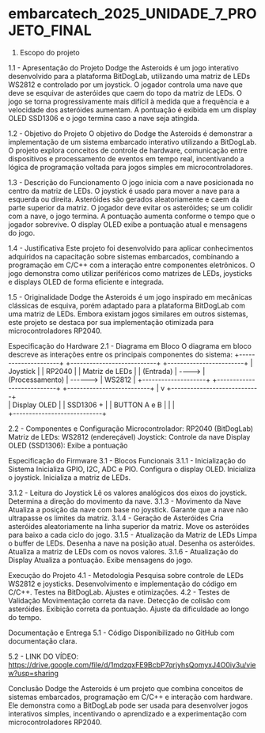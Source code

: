 # embarcatech_2025_UNIDADE_7_PROJETO_FINAL
1.  Escopo do projeto

1.1 - Apresentação do Projeto
 Dodge the Asteroids é um jogo interativo desenvolvido para a plataforma BitDogLab, utilizando uma matriz de LEDs WS2812 e controlado por um joystick. O jogador controla uma nave que deve se esquivar de asteróides que caem do topo da matriz de LEDs. O jogo se torna progressivamente mais difícil à medida que a frequência e a velocidade dos asteróides aumentam. A pontuação é exibida em um display OLED SSD1306 e o jogo termina caso a nave seja atingida.

1.2 - Objetivo do Projeto 
O objetivo do Dodge the Asteroids é demonstrar a implementação de um sistema embarcado interativo utilizando a BitDogLab. O projeto explora conceitos de controle de hardware, comunicação entre dispositivos e processamento de eventos em tempo real, incentivando a lógica de programação voltada para jogos simples em microcontroladores.

1.3 - Descrição do Funcionamento
O jogo inicia com a nave posicionada no centro da matriz de LEDs.
O joystick é usado para mover a nave para a esquerda ou direita.
Asteróides são gerados aleatoriamente e caem da parte superior da matriz.
O jogador deve evitar os asteróides; se um colidir com a nave, o jogo termina.
A pontuação aumenta conforme o tempo que o jogador sobrevive.
O display OLED exibe a pontuação atual e mensagens do jogo.

1.4 - Justificativa 
Este projeto foi desenvolvido para aplicar conhecimentos adquiridos na capacitação sobre sistemas embarcados, combinando a programação em C/C++ com a interação entre componentes eletrônicos. O jogo demonstra como utilizar periféricos como matrizes de LEDs, joysticks e displays OLED de forma eficiente e integrada.

1.5 - Originalidade 
Dodge the Asteroids é um jogo inspirado em mecânicas clássicas de esquiva, porém adaptado para a plataforma BitDogLab com uma matriz de LEDs. Embora existam jogos similares em outros sistemas, este projeto se destaca por sua implementação otimizada para microcontroladores RP2040.


Especificação do Hardware 
2.1 - Diagrama em Bloco 
O diagrama em bloco descreve as interações entre os principais componentes do sistema:
 +---------------------+           +---------------------------+                +------------------------+
  |   Joystick         |           |   RP2040                  |                |   Matriz de LEDs       |
  |   (Entrada)       | ---->      |   (Processamento)         |  ------>       |   WS2812              | 
 +--------------------+            +---------------------------+                 +--------------------------+
                                                     |
                                                     v
                                          +----------------------------+        
                                          |   Display OLED             | 
                                          |   SSD1306 +                |
                                          |    BUTTON A e B           |
                                          |                            |  
                                         +----------------------------+
				
					
2.2 - Componentes e Configuração
Microcontrolador: RP2040 (BitDogLab)
Matriz de LEDs: WS2812 (endereçável)
Joystick: Controle da nave
Display OLED (SSD1306): Exibe a pontuação

Especificação do Firmware 
3.1 - Blocos Funcionais
3.1.1 - Inicialização do Sistema
Inicializa GPIO, I2C, ADC e PIO.
Configura o display OLED.
Inicializa o joystick.
Inicializa a matriz de LEDs.

3.1.2 - Leitura do Joystick
Lê os valores analógicos dos eixos do joystick.
Determina a direção do movimento da nave.
3.1.3 - Movimento da Nave
Atualiza a posição da nave com base no joystick.
Garante que a nave não ultrapasse os limites da matriz.
3.1.4 - Geração de Asteróides
Cria asteróides aleatoriamente na linha superior da matriz.
Move os asteróides para baixo a cada ciclo do jogo.
3.1.5 - Atualização da Matriz de LEDs
Limpa o buffer de LEDs.
Desenha a nave na posição atual.
Desenha os asteróides.
Atualiza a matriz de LEDs com os novos valores.
3.1.6 - Atualização do Display
Atualiza a pontuação.
Exibe mensagens do jogo.

Execução do Projeto
4.1 - Metodologia
Pesquisa sobre controle de LEDs WS2812 e joysticks.
Desenvolvimento e implementação do código em C/C++.
Testes na BitDogLab.
Ajustes e otimizações.
4.2 - Testes de Validação
Movimentação correta da nave.
Detecção de colisão com asteróides.
Exibição correta da pontuação.
Ajuste da dificuldade ao longo do tempo.



Documentação e Entrega
5.1 - Código
Disponibilizado no GitHub com documentação clara.

5.2 - LINK DO VÍDEO: https://drive.google.com/file/d/1mdzqxFE9BcbP7qrjyhsQomyxJ4O0iy3u/view?usp=sharing


Conclusão 
Dodge the Asteroids é um projeto que combina conceitos de sistemas embarcados, programação em C/C++ e interação com hardware. Ele demonstra como a BitDogLab pode ser usada para desenvolver jogos interativos simples, incentivando o aprendizado e a experimentação com microcontroladores RP2040.

